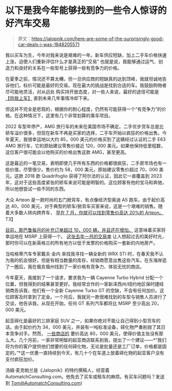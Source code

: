 # 以下是我今年能够找到的一些令人惊讶的好汽车交易

> 原文：<https://jalopnik.com/here-are-some-of-the-surprisingly-good-car-deals-i-was-1848205571>

我以买车为生，今年对我来说是艰难的一年。新车供应短缺，加上二手车价格快速上涨，迫使人们重新评估什么才是真正的“交易” 也就是说，我能够通过运气、创造力和良好的关系在一些型号上获得一些有竞争力的价格。

在夏季之前，情况还不算太糟，但一旦供应商的短缺真的达到顶峰，我就坦诚地告诉他们，标价可能是最好的交易。现在最大的挑战是找到合适的车。我鼓励购物者尽可能地灵活，对从远处 购买持开放态度，对一些人来说，最好的途径可能是 [【抱我上车】](https://jalopnik.com/use-this-perspective-shift-to-make-car-shopping-in-this-1848142627) 直到未来几年事情冷却下来。

但这并不完全是悲观的，根据你的耐心程度，仍然有可能获得一个“有竞争力”的价格。在这种情况下，这里有几个非常划算的乘车项目。

2022 车型年停产，AMG 旅行车的未来在美国市场不确定。二手优步货车总是比轿车溢价很多，但现在新车不再是买家的选择，二手车开始以疯狂的价格出售。今年夏天，我很幸运地以大约 85，000 美元的价格买到了这辆经过认证的二手 E63 AMG 旅行车，它的原始建议零售价接近 120，000 美元。如果他保持低里程数，这位客户很可能会以他购买的价格出售这款 AMG，甚至更高。

这是最近的一笔交易，表明即使几乎所有东西的价格都很疯狂，二手房市场也有一些价值，尽管很少。售价约为 58，000 美元，原始建议零售价超过 70，000 美元。这款 2018 款 Quadrifoglio 获得了阿尔法的认证，因此它一直覆盖到 2023 年，这对于这些高度紧张的轿车来说可能是明智的。这位顾客有他的宝马和奔驰，所以他想尝试一些不同的东西。

大众 Arteon 是一款时尚的五门掀背车，有点像经济型奥迪 A5 跑车。由于起价高达 40，000 美元，对于典型的轿车/掀背车买家来说，这是一个艰难的销售。随着大多数人转向跨界车， [早在 7 月，你就可以找到零售价高达 20%的 Arteon。](https://jalopnik.com/the-volkswagen-arteon-is-your-opportunity-for-an-awesom-1847258846)T3】

[目前，斯巴鲁每月的补充订单超过 10，000 辆，并且还在增加。](https://jalopnik.com/subarus-massive-backlog-keeps-growing-by-10-000-cars-ev-1848174413) 这意味着买家将幸运地在 MSRP 上获得一个。 [这张去年一月的交易单](https://docs.google.com/spreadsheets/d/149yX3wxKCppylVRWjuf__miy1dm23irGTsnN03mohfw/edit?usp=sharing) 让人想起过去的美好时光，那时你可以在新英格兰的所有地方以低于发票的价格购买一套新的内地房产。

当哈格蒂汽车专家戴夫·金内 来找我寻找一辆全新的 WRX STI 时，在春天我不认为我的机会很好。但是有相当数量的库存，经销商愿意出售这些汽车。在东海岸逛了一圈后，我在俄亥俄州找到了一家价格有竞争力、体验无忧的商店。

今年夏天，我接到了一个请求，要求我为一辆 Cayenne Turbo Hybrid 分配一个位置，但我得到的结果甚至更好。我经常合作的一家新泽西州/纽约地区保时捷经销商告诉我，他们有一个全新 Cayenne Turbo GT 的空缺，不会有任何加价。这位顾客及时拿到了定金。一个月后，我就另一款很难找到的车型与销售人员进行了交谈，他告诉我，从现在开始，任何 GT 系列汽车都将比 MSRP 至少高出 20，000 美元。

起亚碲化是最好的三排家庭 SUV 之一，如果你绝对不能让自己得到小型货车的话。由于起价约为 34，000 美元，并装有一吨标准设备，碲化物严重削弱了其日本竞争对手。然而， [一些商店的](https://jalopnik.com/a-kia-dealership-thinks-demand-for-the-telluride-means-1846888135) 要价高达 80，000 美元，使得价值主张没有那么大。几个月前，一家非常明智的起亚商店联系到我，提出了一个建议——*“我们将为你的客户提供他们想要的任何碲化物，无论是批量还是工厂订单，价格都是固定的。”*这一优惠一直持续到今天，有几十个在车道上放着碲化物的起亚客户没有支付疯狂加价。

汤姆·麦克帕兰是《Jalopnik》的特约撰稿人，经营着 AutomatchConsulting.com。他免去了买车或租车的麻烦。有买车问题吗？发送到 Tom@AutomatchConsulting.com)